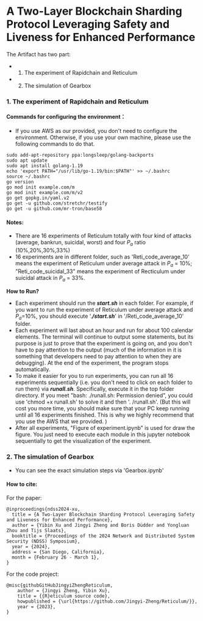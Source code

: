 <!-- @format -->

# A Two-Layer Blockchain Sharding Protocol Leveraging Safety and Liveness for Enhanced Performance

The Artifact has two part:

- 1. The experiment of Rapidchain and Reticulum
- 2. The simulation of Gearbox

### 1. The experiment of Rapidchain and Reticulum

#### Commands for configuring the environment：

- If you use AWS as our provided, you don't need to configure the environment. Otherwise, if you use your own machine, please use the following commands to do that.

```chmod +x start.sh
sudo add-apt-repository ppa:longsleep/golang-backports
sudo apt update
sudo apt install golang-1.19
echo 'export PATH="/usr/lib/go-1.19/bin:$PATH"' >> ~/.bashrc
source ~/.bashrc
go version
go mod init example.com/m
go mod init example.com/m/v2
go get gopkg.in/yaml.v2
go get -u github.com/stretchr/testify
go get -u github.com/mr-tron/base58
```

#### Notes:

- There are 16 experiments of Reticulum totally with four kind of attacks (average, bankrun, suicidal, worst) and four $P_a$ ratio (10%,20%,30%,33%)
- 16 experiments are in different folder, such as 'Reti_code_average_10' means the experiment of Reticulum under average attack in $P_a$ = 10%; "Reti_code_suicidal_33" means the experiment of Recticulum under suicidal attack in $P_a$ = 33%.

**How to Run?**

- Each experiment should run the **_start.sh_** in each folder. For example, if you want to run the experiment of Reticulum under average attack and $P_a$=10%, you should execute '.**_/start.sh_**' in '/Reti_code_average_10' folder.
- Each experiment will last about an hour and run for about 100 calendar elements. The terminal will continue to output some statements, but its purpose is just to prove that the experiment is going on, and you don't have to pay attention to the output (much of the information in it is something that developers need to pay attention to when they are debugging). At the end of the experiment, the program stops automatically.
- To make it easier for you to run experiments, you can run all 16 experiments sequentially (i.e. you don't need to click on each folder to run them) via **_runall.sh_**. Specifically, execute it in the top folder directory. If you meet "bash: ./runall.sh: Permission denied", you could use 'chmod +x runall.sh' to solve it and then '. /runall.sh'. (But this will cost you more time, you should make sure that your PC keep running until all 16 experiments finished. This is why we highly recommend that you use the AWS that we provided. )
- After all experiments, "Figure of experiment.ipynb" is used for draw the figure. You just need to execute each module in this jupyter notebook sequentially to get the visualization of the experiment.

### 2. The simulation of Gearbox

- You can see the exact simulation steps via 'Gearbox.ipynb'

#### How to cite:
For the paper:
```
@inproceedings{ndss2024-xu,
  title = {A Two-Layer Blockchain Sharding Protocol Leveraging Safety and Liveness for Enhanced Performance},
  author = {Yibin Xu and Jingyi Zheng and Boris Düdder and Yongluan Zhou and Tijs Slaats},
  booktitle = {Proceedings of the 2024 Network and Distributed System Security (NDSS) Symposium},
  year = {2024},
  address = {San Diego, California},
  month = {February 26 - March 1},
}
```
For the code project:
```
@misc{githubGitHubJingyiZhengReticulum,
	author = {Jingyi Zheng, Yibin Xu},
	title = {{R}eticulum source code},
	howpublished = {\url{https://github.com/Jingyi-Zheng/Reticulum/}},
	year = {2023},
}
```
